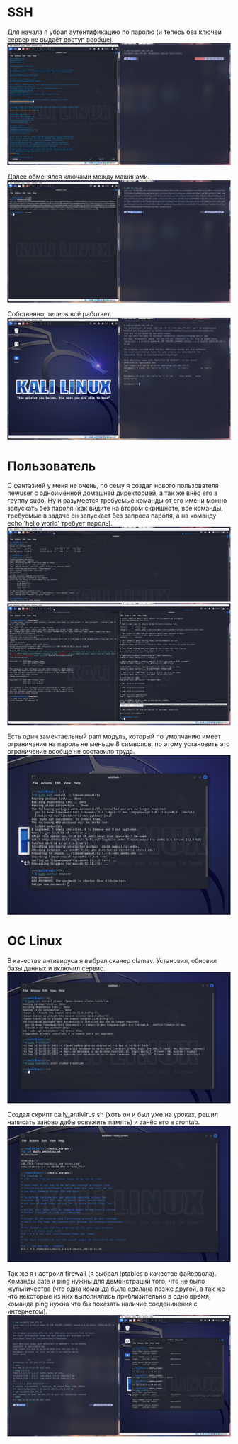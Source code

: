# SSH

Для начала я убрал аутентификацию по паролю (и теперь без ключей сервер не выдаёт доступ вообще).
![access_denied](screenshots/connection_declined.png)

Далее обменялся ключами между машинами.
![keys](screenshots/key_exchange.png)

Собственно, теперь всё работает.
![connection_established](screenshots/connection_established.png)

# Пользователь

С фантазией у меня не очень, по сему я создал нового пользователя newuser с одноимённой домашней директорией, а так же внёс его в группу sudo. Ну и разумеется требуемые команды от его имени можно запускать без пароля (как видите на втором скришноте, все команды, требуемые в задаче он запускает без запроса пароля, а на команду echo 'hello world' требует пароль).
![newuser_created](screenshots/newuser_created.png)
![without password](screenshots/commands_without_password_added.png)

Есть один замечтаельный pam модуль, который по умолчанию имеет ограничение на пароль не меньше 8 символов, по этому установить это ограничение вообще не составило труда.
![limit](screenshots/password_limit_installed.png)

# ОС Linux

В качестве антивируса я выбрал сканер clamav. Установил, обновил базы данных и включил сервис.
![clamav](screenshots/clamav_installed_and_configured.png)

Создал скрипт daily_antivirus.sh (хоть он и был уже на уроках, решил написать заново дабы освежить память) и занёс его в crontab.
![daily_script](screenshots/daily_antivirus_script_created.png)

Так же я настроил firewall (я выбрал iptables в качестве файервола). Команды date и ping нужны для демонстрации того, что не было жульничества (что одна команда была сделана позже другой, а так же что некоторые из них выполнялись приблизительно в одно время, команда ping нужна что бы показать наличие соеденинения с интернетом).
![firewall](screenshots/firewall_configured.png)
